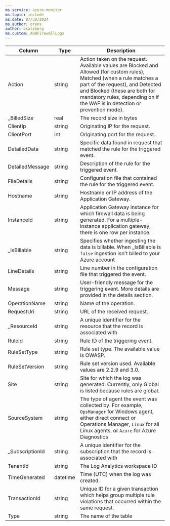 ```yaml
---
ms.service: azure-monitor
ms.topic: include
ms.date: 07/30/2024
ms.author: orens
author: osalzberg
ms.custom: AGWFirewallLogs
---
```



| Column | Type | Description |
|---|---|---|
| Action | string | Action taken on the request. Available values are Blocked and Allowed (for custom rules), Matched (when a rule matches a part of the request), and Detected and Blocked (these are both for mandatory rules, depending on if the WAF is in detection or prevention mode). |
| _BilledSize | real | The record size in bytes |
| ClientIp | string | Originating IP for the request. |
| ClientPort | int | Originating port for the request. |
| DetailedData | string | Specific data found in request that matched the rule for the triggered event. |
| DetailedMessage | string | Description of the rule for the triggered event. |
| FileDetails | string | Configuration file that contained the rule for the triggered event. |
| Hostname | string | Hostname or IP address of the Application Gateway. |
| InstanceId | string | Application Gateway instance for which firewall data is being generated. For a multiple-instance application gateway, there is one row per instance. |
| _IsBillable | string | Specifies whether ingesting the data is billable. When _IsBillable is `false` ingestion isn't billed to your Azure account |
| LineDetails | string | Line number in the configuration file that triggered the event. |
| Message | string | User-friendly message for the triggering event. More details are provided in the details section. |
| OperationName | string | Name of the operation. |
| RequestUri | string | URL of the received request. |
| _ResourceId | string | A unique identifier for the resource that the record is associated with |
| RuleId | string | Rule ID of the triggering event. |
| RuleSetType | string | Rule set type. The available value is OWASP. |
| RuleSetVersion | string | Rule set version used. Available values are 2.2.9 and 3.0. |
| Site | string | Site for which the log was generated. Currently, only Global is listed because rules are global. |
| SourceSystem | string | The type of agent the event was collected by. For example, `OpsManager` for Windows agent, either direct connect or Operations Manager, `Linux` for all Linux agents, or `Azure` for Azure Diagnostics |
| _SubscriptionId | string | A unique identifier for the subscription that the record is associated with |
| TenantId | string | The Log Analytics workspace ID |
| TimeGenerated | datetime | Time (UTC) when the log was created. |
| TransactionId | string | Unique ID for a given transaction which helps group multiple rule violations that occurred within the same request. |
| Type | string | The name of the table |
